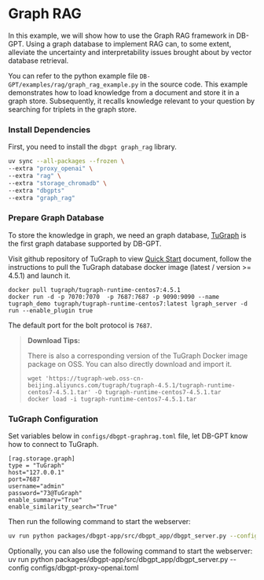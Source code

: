 # Graph RAG


In this example, we will show how to use the Graph RAG framework in DB-GPT. Using a graph database to implement RAG can, to some extent, alleviate the uncertainty and interpretability issues brought about by vector database retrieval.

You can refer to the python example file `DB-GPT/examples/rag/graph_rag_example.py` in the source code. This example demonstrates how to load knowledge from a document and store it in a graph store. Subsequently, it recalls knowledge relevant to your question by searching for triplets in the graph store.


### Install Dependencies

First, you need to install the `dbgpt graph_rag` library.

```bash
uv sync --all-packages --frozen \
--extra "proxy_openai" \
--extra "rag" \
--extra "storage_chromadb" \
--extra "dbgpts"
--extra "graph_rag"
````

### Prepare Graph Database

To store the knowledge in graph, we need an graph database, [TuGraph](https://github.com/TuGraph-family/tugraph-db) is the first graph database supported by DB-GPT.

Visit github repository of TuGraph to view [Quick Start](https://tugraph-db.readthedocs.io/zh-cn/latest/3.quick-start/1.preparation.html#id5) document, follow the instructions to pull the TuGraph database docker image (latest / version >= 4.5.1) and launch it.

```
docker pull tugraph/tugraph-runtime-centos7:4.5.1
docker run -d -p 7070:7070  -p 7687:7687 -p 9090:9090 --name tugraph_demo tugraph/tugraph-runtime-centos7:latest lgraph_server -d run --enable_plugin true
```

The default port for the bolt protocol is `7687`.

> **Download Tips:**
> 
> There is also a corresponding version of the TuGraph Docker image package on OSS. You can also directly download and import it.
> 
> ```
> wget 'https://tugraph-web.oss-cn-beijing.aliyuncs.com/tugraph/tugraph-4.5.1/tugraph-runtime-centos7-4.5.1.tar' -O tugraph-runtime-centos7-4.5.1.tar
> docker load -i tugraph-runtime-centos7-4.5.1.tar
> ```



### TuGraph Configuration

Set variables below in `configs/dbgpt-graphrag.toml` file, let DB-GPT know how to connect to TuGraph.

```
[rag.storage.graph]
type = "TuGraph"
host="127.0.0.1"
port=7687
username="admin"
password="73@TuGraph"
enable_summary="True"
enable_similarity_search="True"
```

Then run the following command to start the webserver:
```bash
uv run python packages/dbgpt-app/src/dbgpt_app/dbgpt_server.py --config configs/dbgpt-graphrag.toml
```

Optionally, you can also use the following command to start the webserver:
uv run python packages/dbgpt-app/src/dbgpt_app/dbgpt_server.py --config configs/dbgpt-proxy-openai.toml



